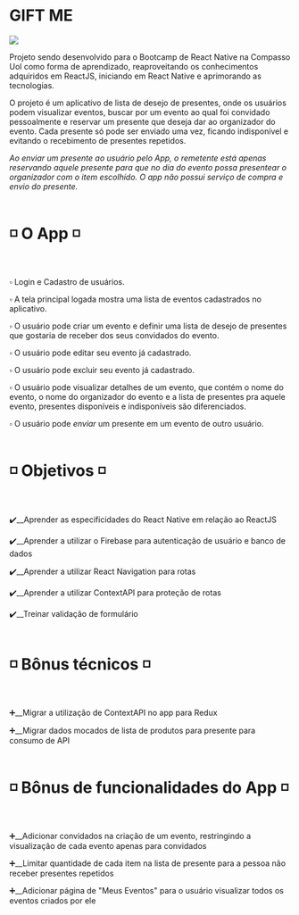 # GIFT ME

<img src="https://img.shields.io/badge/React_Native-20232A?style=for-the-badge&logo=react&logoColor=61DAF"/>

Projeto sendo desenvolvido para o Bootcamp de React Native na Compasso Uol como forma de aprendizado, reaproveitando os conhecimentos adquiridos em ReactJS, iniciando em React Native e aprimorando as tecnologias.

O projeto é um aplicativo de lista de desejo de presentes, onde os usuários podem visualizar eventos, buscar por um evento ao qual foi convidado pessoalmente e reservar um presente que deseja dar ao organizador do evento. Cada presente só pode ser enviado uma vez, ficando indisponível e evitando o recebimento de presentes repetidos. 

*Ao enviar um presente ao usuário pelo App, o remetente está apenas reservando aquele presente para que no dia do evento possa presentear o organizador com o item escolhido. O app não possui serviço de compra e envio do presente.*<br/><br/>

# :white_medium_small_square: O App :white_medium_small_square:

<br/>

:white_small_square: Login e Cadastro de usuários. <br/>

:white_small_square: A tela principal logada mostra uma lista de eventos cadastrados no aplicativo. <br/>

:white_small_square: O usuário pode criar um evento e definir uma lista de desejo de presentes que gostaria de receber dos seus convidados do evento.<br/>

:white_small_square: O usuário pode editar seu evento já cadastrado.<br/>

:white_small_square: O usuário pode excluir seu evento já cadastrado.<br/>

:white_small_square: O usuário pode visualizar detalhes de um evento, que contém o nome do evento, o nome do organizador do evento e a lista de presentes pra aquele evento, presentes disponíveis e indisponíveis são diferenciados.<br/>

:white_small_square: O usuário pode *enviar* um presente em um evento de outro usuário.<br/><br/>


# :white_medium_small_square: Objetivos :white_medium_small_square:

<br/>

:heavy_check_mark:__Aprender as especificidades do React Native em relação ao ReactJS 

:heavy_check_mark:__Aprender a utilizar o Firebase para autenticação de usuário e banco de dados

:heavy_check_mark:__Aprender a utilizar React Navigation para rotas

:heavy_check_mark:__Aprender a utilizar ContextAPI para proteção de rotas

:heavy_check_mark:__Treinar validação de formulário <br/><br/>

# :white_medium_small_square: Bônus técnicos :white_medium_small_square:

<br/>

:heavy_plus_sign:__Migrar a utilização de ContextAPI no app para Redux

:heavy_plus_sign:__Migrar dados mocados de lista de produtos para presente para consumo de API <br/><br/>


# :white_medium_small_square: Bônus de funcionalidades do App :white_medium_small_square:

<br/>

:heavy_plus_sign:__Adicionar convidados na criação de um evento, restringindo a visualização de cada evento apenas para convidados

:heavy_plus_sign:__Limitar quantidade de cada item na lista de presente para a pessoa não receber presentes repetidos

:heavy_plus_sign:__Adicionar página de "Meus Eventos" para o usuário visualizar todos os eventos criados por ele

